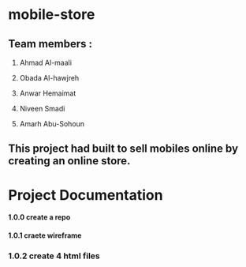# mobile-store
## Team members :

1. Ahmad Al-maali

2. Obada Al-hawjreh

3. Anwar Hemaimat

4. Niveen Smadi

5. Amarh Abu-Sohoun

## This project had built to sell mobiles online by creating an online store.
# Project Documentation
#### 1.0.0 create a repo
#### 1.0.1 craete wireframe
### 1.0.2 create 4 html files
